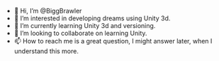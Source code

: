 - 👋 Hi, I’m @BiggBrawler
- 👀 I’m interested in developing dreams using Unity 3d.
- 🌱 I’m currently learning Unity 3d and versioning.
- 💞️ I’m looking to collaborate on learning Unity.
- 📫 How to reach me is a great question, I might answer later, when I understand this more.

<!---
BiggBrawler/BiggBrawler is a ✨ special ✨ repository because its `README.md` (this file) appears on your GitHub profile.
You can click the Preview link to take a look at your changes.
--->
